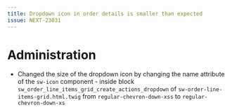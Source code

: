 ```yaml
---
title: Dropdown icon in order details is smaller than expected
issue: NEXT-23031
---
```

# Administration
* Changed the size of the dropdown icon by changing the name attribute of the `sw-icon` component - inside block `sw_order_line_items_grid_create_actions_dropdown` of `sw-order-line-items-grid.html.twig` from `regular-chevron-down-xss` to `regular-chevron-down-xs`
